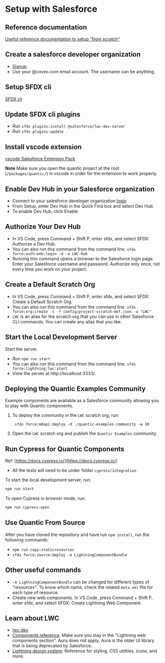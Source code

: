 # Setup with Salesforce

## Reference documentation

[Useful reference documentation to setup "from scratch"](https://developer.salesforce.com/docs/component-library/documentation/en/lwc/lwc.get_started_local_dev_setup)

## Create a salesforce developer organization

- [Signup](https://developer.salesforce.com/signup)
- Use your @coveo.com email account. The username can be anything.

## Setup SFDX cli

[SFDX cli](https://developer.salesforce.com/tools/sfdxcli)

## Update SFDX cli plugins

- Run `sfdx plugins:install @salesforce/lwc-dev-server`
- Run `sfdx plugins:update`

## Install vscode extension

[vscode Salesforce Extension Pack](https://marketplace.visualstudio.com/items?itemName=salesforce.salesforcedx-vscode)

**Note** Make sure you open the quantic project at the root (`/packages/quantic/`) in vscode in order for the entension to work properly.

## Enable Dev Hub in your Salesforce organization

- Connect to your salesforce developer organization [login](http://login.salesforce.com/)
- From Setup, enter Dev Hub in the Quick Find box and select Dev Hub.
- To enable Dev Hub, click Enable

## Authorize Your Dev Hub

- In VS Code, press Command + Shift P, enter sfdx, and select SFDX: Authorize a Dev Hub.
- You can also run this command from the command line. `sfdx force:auth:web:login -d -a LWC-Hub`
- Running this command opens a browser to the Salesforce login page. Enter your Salesforce username and password. Authorize only once, not every time you work on your project.

## Create a Default Scratch Org

- In VS Code, press Command + Shift P, enter sfdx, and select SFDX: Create a Default Scratch Org.
- You can also run this command from the command line. `sfdx force:org:create -s -f config/project-scratch-def.json -a "LWC"`
- `LWC` is an alias for the scratch org that you can use in other Salesforce CLI commands. You can create any alias that you like.

## Start the Local Development Server

Start the server.

- Run `npm run start`
- You can also run this command from the command line. `sfdx force:lightning:lwc:start`
- View the server at http://localhost:3333/.

## Deploying the Quantic Examples Community

Example components are available as a Salesforce community allowing you to play with Quantic components.

1. To deploy the community in the `LWC` scratch org, run:

        sfdx force:mdapi:deploy -d ./quantic-examples-community -w 10

2. Open the `LWC` scratch org and publish the `Quantic Examples` community.
## Run Cypress for Quantic Components

Ref: [https://docs.cypress.io/](https://docs.cypress.io/)

- All the tests will need to be under folder `cypress/integration`


To start the local development server, run:

```bash
npm run start
```

To open Cypress in browser mode, run:

```bash
npm run cypress:open
```


## Use Quantic From Source

After you have cloned the repository and have run `npm install`, run the following commands:

- `npm run copy:staticresources`
- `sfdx force:source:deploy -m LightningComponentBundle`

## Other useful commands

- `-m LightningComponentBundle` can be changed for different types of "resources". To know which name, check the related `meta.xml` file for each type of resource.
- Create new web components. In VS Code, press Command + Shift P, enter sfdx, and select SFDX: Create Lightning Web Component.

## Learn about LWC

- [lwc.dev](https://lwc.dev/)
- [Components reference](https://developer.salesforce.com/docs/component-library/overview/components). Make sure you stay in the "Lightning web components section". Aura does not apply. Aura is the older UI library that is being deprecated by Salesforce.
- [Lightning design system](https://www.lightningdesignsystem.com/). Reference for styling, CSS utilities, icons, and more.
